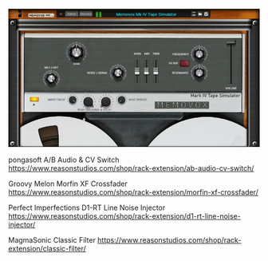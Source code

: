 ![Thumbnail](thumbnail.jpg)

pongasoft A/B Audio & CV Switch
https://www.reasonstudios.com/shop/rack-extension/ab-audio-cv-switch/

Groovy Melon Morfin XF Crossfader
https://www.reasonstudios.com/shop/rack-extension/morfin-xf-crossfader/

Perfect Imperfections D1-RT Line Noise Injector
https://www.reasonstudios.com/shop/rack-extension/d1-rt-line-noise-injector/

MagmaSonic Classic Filter
https://www.reasonstudios.com/shop/rack-extension/classic-filter/